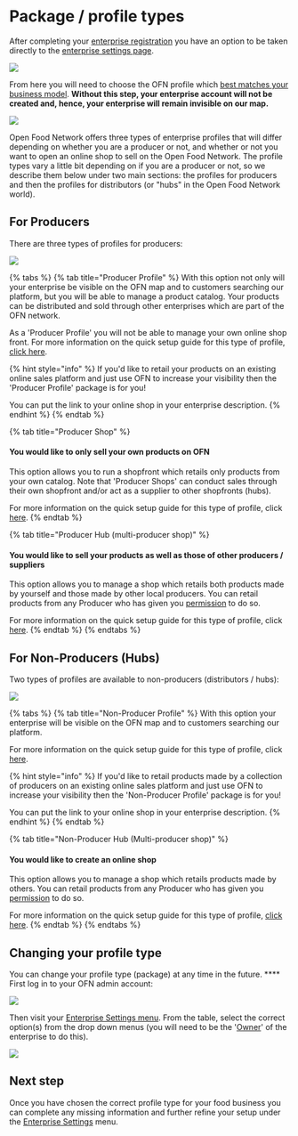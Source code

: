 # Package / profile types

After completing your [enterprise registration](../register-and-create-your-profile.md) you have an option to be taken directly to the [enterprise settings page](enterprise-settings.md).

![](../../.gitbook/assets/newregister.jpg)

From here you will need to choose the OFN profile which [best matches your business model](../../your-quick-start-on-ofn-given-who-you-are.md). **Without this step, your enterprise account will not be created and, hence, your enterprise will remain invisible on our map.**&#x20;

![](../../.gitbook/assets/newchoose.jpg)

Open Food Network offers three types of enterprise profiles that will differ depending on whether you are a producer or not, and whether or not you want to open an online shop to sell on the Open Food Network. The profile types vary a little bit depending on if you are a producer or not, so we describe them below under two main sections: the profiles for producers and then the profiles for distributors (or "hubs" in the Open Food Network world).

## For Producers

There are three types of profiles for producers:

![](../../.gitbook/assets/prod\_choosenew.jpg)

{% tabs %}
{% tab title="Producer Profile" %}
With this option not only will your enterprise be visible on the OFN map and to customers searching our platform, but you will be able to manage a product catalog. Your products can be distributed and sold through other enterprises which are part of the OFN network.&#x20;

As a 'Producer Profile' you will not be able to manage your own online shop front. For more information on the quick setup guide for this type of profile, [click here](../../quick-start-guides/).

{% hint style="info" %}
If you'd like to retail your products on an existing online sales platform and just use OFN to increase your visibility then the 'Producer Profile' package is for you!

You can put the link to your online shop in your enterprise description.
{% endhint %}
{% endtab %}

{% tab title="Producer Shop" %}
#### You would like to only sell your own products on OFN

This option allows you to run a shopfront which retails only products from your own catalog. Note that 'Producer Shops' can conduct sales through their own shopfront and/or act as a supplier to other shopfronts (hubs).&#x20;

For more information on the quick setup guide for this type of profile, click [here](../../quick-start-guides/).
{% endtab %}

{% tab title="Producer Hub (multi-producer shop)" %}
#### You would like to sell your products as well as those of other producers / suppliers&#x20;

This option allows you to manage a shop which retails both products made by yourself and those made by other local producers.  You can retail products from any Producer who has given you [permission](create-or-connect-with-your-supplying-producers.md) to do so.&#x20;

For more information on the quick setup guide for this type of profile, click [here](../../quick-start-guides/).
{% endtab %}
{% endtabs %}

## For Non-Producers (Hubs)

Two types of profiles are available to non-producers (distributors / hubs):

![](../../.gitbook/assets/nonprod\_new.jpg)

{% tabs %}
{% tab title="Non-Producer Profile" %}
With this option your enterprise will be visible on the OFN map and to customers searching our platform.&#x20;

For more information on the quick setup guide for this type of profile, click [here](../../quick-start-guides/).

{% hint style="info" %}
If you'd like to retail products made by a collection of producers on an existing online sales platform and just use OFN to increase your visibility then the 'Non-Producer Profile' package is for you!

You can put the link to your online shop in your enterprise description.
{% endhint %}
{% endtab %}

{% tab title="Non-Producer Hub (Multi-producer shop)" %}
#### You would like to create an online shop

This option allows you to manage a shop which retails products made by others. You can retail products from any Producer who has given you [permission](create-or-connect-with-your-supplying-producers.md) to do so.&#x20;

For more information on the quick setup guide for this type of profile, [click here](../../quick-start-guides/multi-producers-shop-hub-quick-setup-guide.md).
{% endtab %}
{% endtabs %}

## Changing your profile type

You can change your profile type (package) at any time in the future. **** First log in to your OFN admin account:

![](<../../.gitbook/assets/access1 (2) (2).jpg>)

Then visit your [Enterprise Settings menu](enterprise-settings.md). From the table, select the correct option(s) from the drop down menus (you will need to be the '[Owner](enterprise-settings.md#users)' of the enterprise to do this).

![](../../.gitbook/assets/enterprisetable.jpg)

## Next step

Once you have chosen the correct profile type for your food business you can complete any missing information and further refine your setup under the [Enterprise Settings](enterprise-settings.md) menu.&#x20;
